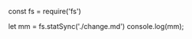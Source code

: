 const fs = require('fs')

let mm = fs.statSync('./change.md')
console.log(mm);       
              